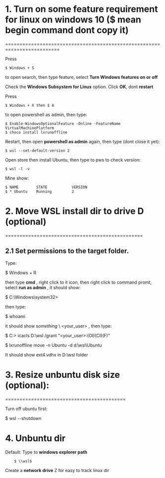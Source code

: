 # 1. Turn on some feature requirement for linux on windows 10 ($ mean begin command dont copy it)
=========================================================================

  Press
  
    $ Windows + S
    
  to open search, then type feature, select **Turn Windows features on or off**

  Check the **Windows Subsystem for Linux** option. Click **OK**, dont **restart**
  
  Press
  
    $ Windows + X then $ A
    
  to open powershell as admin, then type:
  
    $ Enable-WindowsOptionalFeature -Online -FeatureName VirtualMachinePlatform
    $ choco install lxrunoffline
    
  Restart, then open **powershell as admin** again, then type (dont close it yet):
  
    $ wsl --set-default-version 2
   
  Open store then install Ubuntu, then type to pws  to check version:
    
    $ wsl -l -v 
    
   Mine show:
   
    $ NAME        STATE           VERSION
    $ * Ubuntu    Running         2

# 2. Move WSL install dir to drive D (optional)
================================================


2.1 Set permissions to the target folder.
----------------------------------------


  Type:

  $ Windows + R 
  
  
  then type **cmd** , right click  to it icon,
  then right click to command promt, select **run as admin** , it should show:
  
  
  $ C:\Windows\system32>
  
  then type:
  
  $ whoami

  it should show *something* \ <your_user> , then type:

  $ C:\> icacls D:\wsl /grant "<your_user>:(OI)(CI)(F)"
  
  $ lxrunoffline move -n Ubuntu -d d:\wsl\Ubuntu
  
  It should show ext4.vdhx in D:\wsl folder
  
 # 3. Resize unbuntu disk size (optional):
 ==========================================
 
 Turn off ubuntu first:
 
  $ wsl --shutdown
 
 
 
 
 # 4. Unbuntu dir
  
  Default: Type to **windows explorer path**
  
        $ \\wsl$
        
  Create a **network drive** Z for easy to track linux dir
